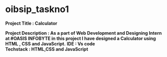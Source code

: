# oibsip_taskno1 
 
**Project Title : Calculator** 

**Project Description : As a part of Web Development and Designing Intern at #OASIS INFOBYTE in this project I have designed a Calculator using HTML , CSS and  JavaScript.**
**IDE : Vs code**  
**Techstack : HTML,CSS and JavaScript** 


